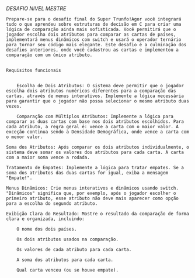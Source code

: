 *DESAFIO NIVEL MESTRE*

    Prepare-se para o desafio final do Super Trunfo!Agor você integrará tudo o que aprendeu sobre estruturas de decisão em C para criar uma lógica de comparação ainda mais sofisticada. Você permitirá que o jogador escolha dois atributos para comparar as cartas de países, implementará menus dinâmicos com switch e usará o operador ternário para tornar seu código mais elegante. Este desafio é a culminação dos desafios anteriores, onde você cadastrou as cartas e implementou a comparação com um único atributo.


    Requisitos funcionais


        Escolha de Dois Atributos: O sistema deve permitir que o jogador escolha dois atributos numéricos diferentes para a comparação das cartas, através de menus interativos. Implemente a lógica necessária para garantir que o jogador não possa selecionar o mesmo atributo duas vezes.
 
        Comparação com Múltiplos Atributos: Implemente a lógica para comparar as duas cartas com base nos dois atributos escolhidos. Para cada atributo, a regra geral é: vence a carta com o maior valor. A exceção continua sendo a Densidade Demográfica, onde vence a carta com o menor valor.
 
    Soma dos Atributos: Após comparar os dois atributos individualmente, o sistema deve somar os valores dos atributos para cada carta. A carta com a maior soma vence a rodada.
 
    Tratamento de Empates: Implemente a lógica para tratar empates. Se a soma dos atributos das duas cartas for igual, exiba a mensagem "Empate!".
 
    Menus Dinâmicos: Crie menus interativos e dinâmicos usando switch. "Dinâmicos" significa que, por exemplo, após o jogador escolher o primeiro atributo, esse atributo não deve mais aparecer como opção para a escolha do segundo atributo.
 
    Exibição Clara do Resultado: Mostre o resultado da comparação de forma clara e organizada, incluindo:
 
        O nome dos dois países.
 
        Os dois atributos usados na comparação.
 
        Os valores de cada atributo para cada carta.
 
        A soma dos atributos para cada carta.
 
        Qual carta venceu (ou se houve empate).